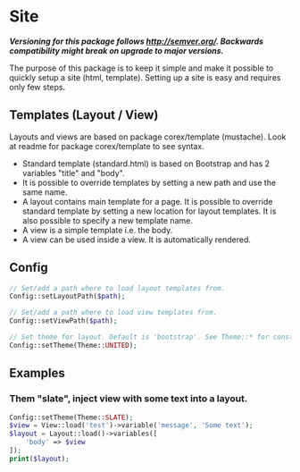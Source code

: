 # Site

**_Versioning for this package follows http://semver.org/. Backwards compatibility might break on upgrade to major versions._**

The purpose of this package is to keep it simple and make it possible to quickly setup a site (html, template).
Setting up a site is easy and requires only few steps.


## Templates (Layout / View)
Layouts and views are based on package corex/template (mustache). Look at readme for package corex/template to see syntax.
- Standard template (standard.html) is based on Bootstrap and has 2 variables "title" and "body".
- It is possible to override templates by setting a new path and use the same name.
- A layout contains main template for a page. It is possible to override standard template by setting a new location for layout templates. It is also possible to specify a new template name.
- A view is a simple template i.e. the body.
- A view can be used inside a view. It is automatically rendered.


## Config
```php
// Set/add a path where to load layout templates from.
Config::setLayoutPath($path);

// Set/add a path where to load view templates from.
Config::setViewPath($path);

// Set theme for layout. Default is 'bootstrap'. See Theme::* for constants.
Config::setTheme(Theme::UNITED);
```


## Examples

### Them "slate", inject view with some text into a layout.
```php
Config::setTheme(Theme::SLATE);
$view = View::load('test')->variable('message', 'Some text');
$layout = Layout::load()->variables([
    'body' => $view
]);
print($layout);
```
